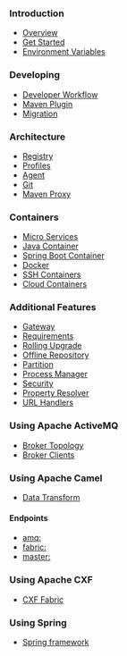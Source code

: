 ### Introduction

* <a href="overview.md">Overview</a>
* <a href="getStarted.md">Get Started</a>
* <a href="environmentVariables.md">Environment Variables</a>

### Developing

* <a href="developer.md">Developer Workflow</a>
* <a href="mavenPlugin.md">Maven Plugin</a>
* <a href="migration.md">Migration</a>

### Architecture

* <a href="registry.md">Registry</a>
* <a href="profiles.md">Profiles</a>
* <a href="agent.md">Agent</a>
* <a href="git.md">Git</a>
* <a href="mavenProxy.md">Maven Proxy</a>

### Containers

* <a href="microServices.md">Micro Services</a>
* <a href="javaContainer.md">Java Container</a>
* <a href="springBootContainer.md">Spring Boot Container</a>
* <a href="docker.md">Docker</a>
* <a href="sshContainers.md">SSH Containers</a>
* <a href="cloudContainers.md">Cloud Containers</a>

### Additional Features

* <a href="gateway.md">Gateway</a>
* <a href="requirements.md">Requirements</a>
* <a href="rollingUpgrade.md">Rolling Upgrade</a>
* <a href="offlineRepo.md">Offline Repository</a>
* <a href="partition.md">Partition</a>
* <a href="processManager.md">Process Manager</a>
* <a href="security.md">Security</a>
* <a href="propertyResolver.md">Property Resolver</a>
* <a href="urlHandlers.md">URL Handlers</a>

### Using Apache ActiveMQ

* <a href="brokerTopology.md">Broker Topology</a>
* <a href="brokerClients.md">Broker Clients</a>

### Using Apache Camel

* <a href="dataTransform.md">Data Transform</a>

#### Endpoints

* <a href="camelEndpointAmq.md">amq:</a>
* <a href="camelEndpointFabric.md">fabric:</a>
* <a href="camelEndpointMaster.md">master:</a>

### Using Apache CXF

* <a href="cxfFabric.md">CXF Fabric</a>

### Using Spring

* <a href="spring.md">Spring framework</a>